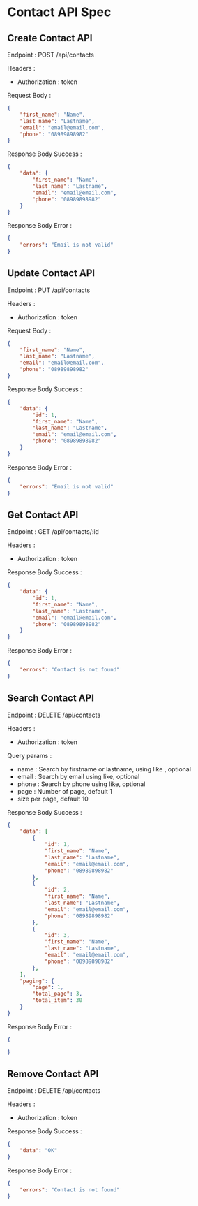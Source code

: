 # Contact API Spec

## Create Contact API

Endpoint : POST /api/contacts

Headers : 
- Authorization : token

Request Body :

```json
{
    "first_name": "Name",
    "last_name": "Lastname",
    "email": "email@email.com",
    "phone": "08989898982"
}
```

Response Body Success :

```json
{
    "data": {
        "first_name": "Name",
        "last_name": "Lastname",
        "email": "email@email.com",
        "phone": "08989898982"
    }
}
```

Response Body Error :

```json
{
    "errors": "Email is not valid"
}
```

## Update Contact API

Endpoint : PUT /api/contacts

Headers : 
- Authorization : token

Request Body :

```json
{
    "first_name": "Name",
    "last_name": "Lastname",
    "email": "email@email.com",
    "phone": "08989898982"
}
```

Response Body Success :

```json
{
    "data": {
        "id": 1,
        "first_name": "Name",
        "last_name": "Lastname",
        "email": "email@email.com",
        "phone": "08989898982"
    }
}
```

Response Body Error :

```json
{
    "errors": "Email is not valid"
}
```

## Get Contact API

Endpoint : GET /api/contacts/:id

Headers : 
- Authorization : token

Response Body Success :

```json
{
    "data": {
        "id": 1,
        "first_name": "Name",
        "last_name": "Lastname",
        "email": "email@email.com",
        "phone": "08989898982"
    }
}
```

Response Body Error :

```json
{
    "errors": "Contact is not found"
}
```

## Search Contact API

Endpoint : DELETE /api/contacts

Headers : 
- Authorization : token

Query params :
- name : Search by firstname or lastname, using like , optional
- email : Search by email using like, optional
- phone : Search by phone using like, optional
- page : Number of page, default 1
- size per page, default 10

Response Body Success :

```json
{
    "data": [
        {
            "id": 1,
            "first_name": "Name",
            "last_name": "Lastname",
            "email": "email@email.com",
            "phone": "08989898982"
        },
        {
            "id": 2,
            "first_name": "Name",
            "last_name": "Lastname",
            "email": "email@email.com",
            "phone": "08989898982"
        },
        {
            "id": 3,
            "first_name": "Name",
            "last_name": "Lastname",
            "email": "email@email.com",
            "phone": "08989898982"
        },
    ],
    "paging": {
        "page": 1,
        "total_page": 3,
        "total_item": 30
    }
}
```

Response Body Error :
```json
{

}
```

## Remove Contact API

Endpoint : DELETE /api/contacts

Headers : 
- Authorization : token

Response Body Success :

```json
{
    "data": "OK"
}
```

Response Body Error :
```json
{
    "errors": "Contact is not found"
}
```

